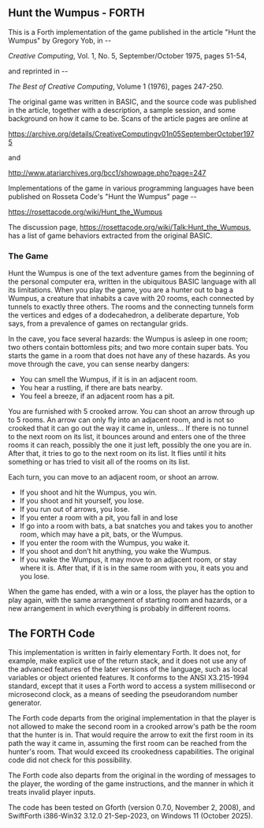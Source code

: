 ## Hunt the Wumpus - FORTH

This is a Forth implementation of the game published in the article
"Hunt the Wumpus" by Gregory Yob, in --

*Creative Computing*, Vol. 1, No. 5, September/October 1975, pages 51-54,

and reprinted in --

*The Best of Creative Computing*, Volume 1 (1976), pages 247-250.

The original game was written in BASIC, and the source code was published in the article,
together with a description, a sample session, and some background on how it came to be.
Scans of the article pages are online at

https://archive.org/details/CreativeComputingv01n05SeptemberOctober1975

and

http://www.atariarchives.org/bcc1/showpage.php?page=247

Implementations of the game in various programming languages have been published
on Rosseta Code's "Hunt the Wumpus" page --

https://rosettacode.org/wiki/Hunt_the_Wumpus

The discussion page, https://rosettacode.org/wiki/Talk:Hunt_the_Wumpus,
has a list of game behaviors extracted from the original BASIC.

### The Game

Hunt the Wumpus is one of the text adventure games from the beginning of the
personal computer era, written in the ubiquitous BASIC language with all its limitations.
When you play the game, you are a hunter out to bag a Wumpus, a creature that inhabits
a cave with 20 rooms, each connected by tunnels to exactly three others.
The rooms and the connecting tunnels form the vertices and edges of a dodecahedron,
a deliberate departure, Yob says, from a prevalence of games on rectangular grids.

In the cave, you face several hazards: the Wumpus is asleep in one room;
two others contain bottomless pits; and two more contain super bats.
You starts the game in a room that does not have any of these hazards.
As you move through the cave, you can sense nearby dangers:

* You can smell the Wumpus, if it is in an adjacent room.
* You hear a rustling, if there are bats nearby.
* You feel a breeze, if an adjacent room has a pit.

You are furnished with 5 crooked arrow.
You can shoot an arrow through up to 5 rooms.
An arrow can only fly into an adjacent room,
and is not so crooked that it can go out the way it came in, unless…
If there is no tunnel to the next room on its list,
it bounces around and enters one of the three rooms it can reach,
possibly the one it just left, possibly the one you are in.
After that, it tries to go to the next room on its list.
It flies until it hits something or has tried to visit all of the rooms on its list.

Each turn, you can move to an adjacent room, or shoot an arrow.

* If you shoot and hit the Wumpus, you win.
* If you shoot and hit yourself, you lose.
* If you run out of arrows, you lose.
* If you enter a room with a pit, you fall in and lose
* If go into a room with bats, a bat snatches you and takes you to another room,
  which may have a pit, bats, or the Wumpus.
* If you enter the room with the Wumpus, you wake it.
* If you shoot and don’t hit anything, you wake the Wumpus.
* If you wake the Wumpus, it may move to an adjacent room, or stay where it is.
  After that, if it is in the same room with you, it eats you and you lose.

When the game has ended, with a win or a loss, the player has the option to
play again, with the same arrangement of starting room and hazards,
or a new arrangement in which everything is probably in different rooms.

## The FORTH Code

This implementation is written in fairly elementary Forth.
It does not, for example, make explicit use of the return stack,
and it does not use any of the advanced features of the later versions
of the language, such as local variables or object oriented features.
It conforms to the ANSI X3.215-1994 standard, except that it uses
a Forth word to access a system millisecond or microsecond clock,
as a means of seeding the pseudorandom number generator.

The Forth code departs from the original implementation in that the player
is not allowed to make the second room in a crooked arrow's path be the room
that the hunter is in.
That would require the arrow to exit the first room in its path the way it came in, 
assuming the first room can be reached from the hunter's room.
That would exceed its crookedness capabilities.
The original code did not check for this possibility.

The Forth code also departs from the original in the wording of
messages to the player, the wording of the game instructions,
and the manner in which it treats invalid player inputs.

The code has been tested on Gforth (version 0.7.0, November 2, 2008), and
SwiftForth i386-Win32 3.12.0 21-Sep-2023, on Windows 11 (October 2025).
